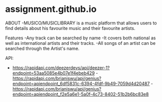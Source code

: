 # assignment.github.io
ABOUT
-MUSICO/MUSICLIBRARY is a music platform that allows users to find details about his favourite music and their favourite artists. 

Features
-Any track can be searched by name
-It covers both national as well as international artists and their tracks.
-All songs of an artist can be searched through the Artist's name.

API:
- https://rapidapi.com/deezerdevs/api/deezer-1?endpoint=53aa5085e4b07e1f4ebeb429
-https://rapidapi.com/brianiswu/api/genius?endpoint=apiendpoint_6df5831c-6394-4fdf-9b49-7059d4d20487
-https://rapidapi.com/brianiswu/api/genius?endpoint=apiendpoint_f2e5a6e1-5a0f-4c73-8402-51b2b6bc83e8
